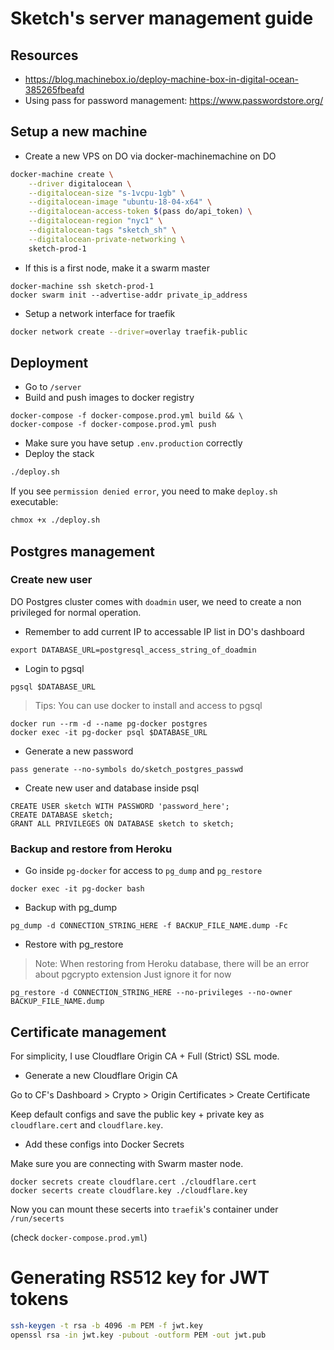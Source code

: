 # Sketch's server management guide

## Resources

- https://blog.machinebox.io/deploy-machine-box-in-digital-ocean-385265fbeafd
- Using pass for password management: https://www.passwordstore.org/

## Setup a new machine

- Create a new VPS on DO via docker-machinemachine on DO

```sh
docker-machine create \
	--driver digitalocean \
	--digitalocean-size "s-1vcpu-1gb" \
	--digitalocean-image "ubuntu-18-04-x64" \
	--digitalocean-access-token $(pass do/api_token) \
	--digitalocean-region "nyc1" \
	--digitalocean-tags "sketch_sh" \
	--digitalocean-private-networking \
	sketch-prod-1
```

- If this is a first node, make it a swarm master

```
docker-machine ssh sketch-prod-1
docker swarm init --advertise-addr private_ip_address
```

- Setup a network interface for traefik

```sh
docker network create --driver=overlay traefik-public
```

## Deployment

- Go to `/server`
- Build and push images to docker registry

```
docker-compose -f docker-compose.prod.yml build && \
docker-compose -f docker-compose.prod.yml push
```

- Make sure you have setup `.env.production` correctly
- Deploy the stack

```sh
./deploy.sh
```

If you see `permission denied error`, you need to make `deploy.sh` executable:

```sh
chmox +x ./deploy.sh
```

## Postgres management

### Create new user

DO Postgres cluster comes with `doadmin` user, we need to create a non privileged for normal operation.

- Remember to add current IP to accessable IP list in DO's dashboard

```
export DATABASE_URL=postgresql_access_string_of_doadmin
```

- Login to pgsql

```
pgsql $DATABASE_URL
```

> Tips:
> You can use docker to install and access to pgsql

```
docker run --rm -d --name pg-docker postgres
docker exec -it pg-docker psql $DATABASE_URL
```

- Generate a new password

```
pass generate --no-symbols do/sketch_postgres_passwd
```

- Create new user and database inside psql

```
CREATE USER sketch WITH PASSWORD 'password_here';
CREATE DATABASE sketch;
GRANT ALL PRIVILEGES ON DATABASE sketch to sketch;
```

### Backup and restore from Heroku

- Go inside `pg-docker` for access to `pg_dump` and `pg_restore`

```
docker exec -it pg-docker bash
```

- Backup with pg_dump

```
pg_dump -d CONNECTION_STRING_HERE -f BACKUP_FILE_NAME.dump -Fc
```

- Restore with pg_restore

> Note: When restoring from Heroku database, there will be an error about pgcrypto extension
> Just ignore it for now

```
pg_restore -d CONNECTION_STRING_HERE --no-privileges --no-owner BACKUP_FILE_NAME.dump
```

## Certificate management

For simplicity, I use Cloudflare Origin CA + Full (Strict) SSL mode.

- Generate a new Cloudflare Origin CA

Go to CF's Dashboard > Crypto > Origin Certificates > Create Certificate

Keep default configs and save the public key + private key as `cloudflare.cert` and `cloudflare.key`.

- Add these configs into Docker Secrets

Make sure you are connecting with Swarm master node.

```
docker secrets create cloudflare.cert ./cloudflare.cert
docker secerts create cloudflare.key ./cloudflare.key
```

Now you can mount these secerts into `traefik`'s container under `/run/secerts`

(check `docker-compose.prod.yml`)

# Generating RS512 key for JWT tokens

```sh
ssh-keygen -t rsa -b 4096 -m PEM -f jwt.key
openssl rsa -in jwt.key -pubout -outform PEM -out jwt.pub
```
